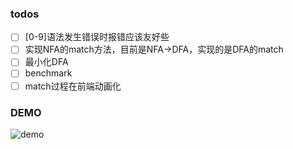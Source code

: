 ### todos

+ [ ] [0-9]语法发生错误时报错应该友好些
+ [ ] 实现NFA的match方法，目前是NFA->DFA，实现的是DFA的match
+ [ ] 最小化DFA
+ [ ] benchmark
+ [ ] match过程在前端动画化

### DEMO

![demo](https://s1.ax1x.com/2022/09/09/vLtLGj.png)